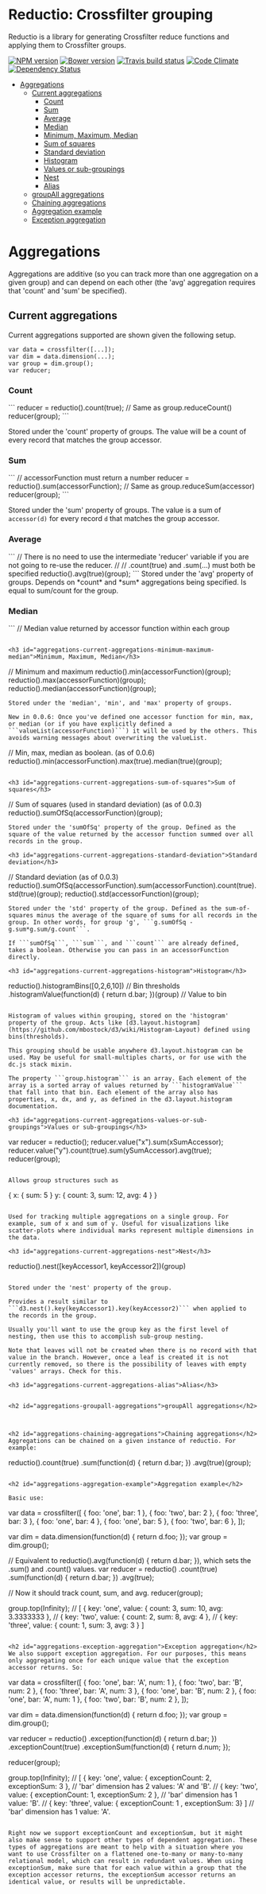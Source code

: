 Reductio: Crossfilter grouping
========

Reductio is a library for generating Crossfilter reduce functions and applying them to Crossfilter groups. 

[![NPM version](http://img.shields.io/npm/v/reductio.svg?style=flat)](https://www.npmjs.org/package/reductio)
[![Bower version](http://img.shields.io/bower/v/reductio.svg?style=flat)](http://bower.io/search/?q=reductio)
[![Travis build status](http://img.shields.io/travis/esjewett/reductio/master.svg?style=flat)](https://travis-ci.org/esjewett/reductio)
[![Code Climate](https://codeclimate.com/github/esjewett/reductio/badges/gpa.svg)](https://codeclimate.com/github/esjewett/reductio)
[![Dependency Status](https://david-dm.org/esjewett/reductio.svg?style=flat)](https://david-dm.org/esjewett/reductio)

* [Aggregations](#aggregations)
    * [Current aggregations](#aggregations-current-aggregations)
        * [Count](#aggregations-current-aggregations-count)
        * [Sum](#aggregations-current-aggregations-sum)
        * [Average](#aggregations-current-aggregations-average)
        * [Median](#aggregations-current-aggregations-median)
        * [Minimum, Maximum, Median](#aggregations-current-aggregations-minimum-maximum-median)
        * [Sum of squares](#aggregations-current-aggregations-sum-of-squares)
        * [Standard deviation](#aggregations-current-aggregations-standard-deviation)
        * [Histogram](#aggregations-current-aggregations-histogram)
        * [Values or sub-groupings](#aggregations-current-aggregations-values-or-sub-groupings)
        * [Nest](#aggregations-current-aggregations-nest)
        * [Alias](#aggregations-current-aggregations-alias)
    * [groupAll aggregations](#aggregations-groupall-aggregations)
    * [Chaining aggregations](#aggregations-chaining-aggregations)
    * [Aggregation example](#aggregations-aggregation-example)
    * [Exception aggregation](#aggregations-exception-aggregation)


<h1 id="aggregations">Aggregations</h1>

Aggregations are additive (so you can track more than one aggregation on a given group) and can depend on each other (the 'avg' aggregation requires that 'count' and 'sum' be specified).

<h2 id="aggregations-current-aggregations">Current aggregations</h2>
Current aggregations supported are shown given the following setup.

```
var data = crossfilter([...]);
var dim = data.dimension(...);
var group = dim.group();
var reducer;
```

<h3 id="aggregations-current-aggregations-count">Count</h3>
```
reducer = reductio().count(true);
// Same as group.reduceCount()
reducer(group);
```

Stored under the 'count' property of groups. The value will be a count of every record that matches the group accessor.

<h3 id="aggregations-current-aggregations-sum">Sum</h3>
```
// accessorFunction must return a number
reducer = reductio().sum(accessorFunction);
// Same as group.reduceSum(accessor)
reducer(group);
```

Stored under the 'sum' property of groups. The value is a sum of ```accessor(d)``` for every record ```d``` that matches the group accessor.

<h3 id="aggregations-current-aggregations-average">Average</h3>
```
// There is no need to use the intermediate 'reducer' variable if you are not going to re-use the reducer.
//
// .count(true) and .sum(...) must both be specified
reductio().avg(true)(group);
```
Stored under the 'avg' property of groups. Depends on *count* and *sum* aggregations being specified. Is equal to sum/count for the group.

<h3 id="aggregations-current-aggregations-median">Median</h3>
```
// Median value returned by accessor function within each group 

```

<h3 id="aggregations-current-aggregations-minimum-maximum-median">Minimum, Maximum, Median</h3>
```
// Minimum and maximum
reductio().min(accessorFunction)(group);
reductio().max(accessorFunction)(group);
reductio().median(accessorFunction)(group);
```
Stored under the 'median', 'min', and 'max' property of groups.

New in 0.0.6: Once you've defined one accessor function for min, max, or median (or if you have explicitly defined a ```valueList(accessorFunction)```) it will be used by the others. This avoids warning messages about overwriting the valueList.

```
// Min, max, median as boolean. (as of 0.0.6)
reductio().min(accessorFunction).max(true).median(true)(group);
```

<h3 id="aggregations-current-aggregations-sum-of-squares">Sum of squares</h3>
```
// Sum of squares (used in standard deviation) (as of 0.0.3)
reductio().sumOfSq(accessorFunction)(group);
```
Stored under the 'sumOfSq' property of the group. Defined as the square of the value returned by the accessor function summed over all records in the group.

<h3 id="aggregations-current-aggregations-standard-deviation">Standard deviation</h3>
```
// Standard deviation (as of 0.0.3)
reductio().sumOfSq(accessorFunction).sum(accessorFunction).count(true).std(true)(group);
reductio().std(accessorFunction)(group);
```
Stored under the 'std' property of the group. Defined as the sum-of-squares minus the average of the square of sums for all records in the group. In other words, for group 'g', ```g.sumOfSq - g.sum*g.sum/g.count```.

If ```sumOfSq```, ```sum```, and ```count``` are already defined, takes a boolean. Otherwise you can pass in an accessorFunction directly.

<h3 id="aggregations-current-aggregations-histogram">Histogram</h3>
```
reductio().histogramBins([0,2,6,10])                            // Bin thresholds
        .histogramValue(function(d) { return d.bar; })(group)   // Value to bin
```

Histogram of values within grouping, stored on the 'histogram' property of the group. Acts like [d3.layout.histogram](https://github.com/mbostock/d3/wiki/Histogram-Layout) defined using bins(thresholds).

This grouping should be usable anywhere d3.layout.histogram can be used. May be useful for small-multiples charts, or for use with the dc.js stack mixin.

The property ```group.histogram``` is an array. Each element of the array is a sorted array of values returned by ```histogramValue``` that fall into that bin. Each element of the array also has properties, x, dx, and y, as defined in the d3.layout.histogram documentation.

<h3 id="aggregations-current-aggregations-values-or-sub-groupings">Values or sub-groupings</h3>
```
var reducer = reductio();
reducer.value("x").sum(xSumAccessor);
reducer.value("y").count(true).sum(ySumAccessor).avg(true);
reducer(group);
```

Allows group structures such as
```
{
  x: { sum: 5 }
  y: { count: 3, sum: 12, avg: 4 }
}
```

Used for tracking multiple aggregations on a single group. For example, sum of x and sum of y. Useful for visualizations like scatter-plots where individual marks represent multiple dimensions in the data.

<h3 id="aggregations-current-aggregations-nest">Nest</h3>
```
reductio().nest([keyAccessor1, keyAccessor2])(group)
```

Stored under the 'nest' property of the group.

Provides a result similar to ```d3.nest().key(keyAccessor1).key(keyAccessor2)``` when applied to the records in the group.

Usually you'll want to use the group key as the first level of nesting, then use this to accomplish sub-group nesting.

Note that leaves will not be created when there is no record with that value in the branch. However, once a leaf is created it is not currently removed, so there is the possibility of leaves with empty 'values' arrays. Check for this.

<h3 id="aggregations-current-aggregations-alias">Alias</h3>


<h2 id="aggregations-groupall-aggregations">groupAll aggregations</h2>



<h2 id="aggregations-chaining-aggregations">Chaining aggregations</h2>
Aggregations can be chained on a given instance of reductio. For example:

```
reductio().count(true)
    .sum(function(d) { return d.bar; })
    .avg(true)(group);
```

<h2 id="aggregations-aggregation-example">Aggregation example</h2>

Basic use:

```
var data = crossfilter([
  { foo: 'one', bar: 1 },
  { foo: 'two', bar: 2 },
  { foo: 'three', bar: 3 },
  { foo: 'one', bar: 4 },
  { foo: 'one', bar: 5 },
  { foo: 'two', bar: 6 },
]);

var dim = data.dimension(function(d) { return d.foo; });
var group = dim.group();

// Equivalent to reductio().avg(function(d) { return d.bar; }), which sets the .sum() and .count() values.
var reducer = reductio()
    .count(true)
    .sum(function(d) { return d.bar; })
    .avg(true);

// Now it should track count, sum, and avg.
reducer(group);

group.top(Infinity);
// [ { key: 'one', value: { count: 3, sum: 10, avg: 3.3333333 },
//   { key: 'two', value: { count: 2, sum: 8, avg: 4 },
//   { key: 'three', value: { count: 1, sum: 3, avg: 3 } ]
```

<h2 id="aggregations-exception-aggregation">Exception aggregation</h2>
We also support exception aggregation. For our purposes, this means only aggregating once for each unique value that the exception accessor returns. So:

```
var data = crossfilter([
  { foo: 'one', bar: 'A', num: 1 },
  { foo: 'two', bar: 'B', num: 2 },
  { foo: 'three', bar: 'A', num: 3 },
  { foo: 'one', bar: 'B', num: 2 },
  { foo: 'one', bar: 'A', num: 1 },
  { foo: 'two', bar: 'B', num: 2 },
]);

var dim = data.dimension(function(d) { return d.foo; });
var group = dim.group();

var reducer = reductio()
    .exception(function(d) { return d.bar; })
    .exceptionCount(true)
    .exceptionSum(function(d) { return d.num; });

reducer(group);

group.top(Infinity);
// [ { key: 'one', value: { exceptionCount: 2, exceptionSum: 3 },    // 'bar' dimension has 2 values: 'A' and 'B'.
//   { key: 'two', value: { exceptionCount: 1, exceptionSum: 2 },    // 'bar' dimension has 1 value: 'B'.
//   { key: 'three', value: { exceptionCount: 1 , exceptionSum: 3} ] // 'bar' dimension has 1 value: 'A'.
```

Right now we support exceptionCount and exceptionSum, but it might also make sense to support other types of dependent aggregation. These types of aggregations are meant to help with a situation where you want to use Crossfilter on a flattened one-to-many or many-to-many relational model, which can result in redundant values. When using exceptionSum, make sure that for each value within a group that the exception accessor returns, the exceptionSum accessor returns an identical value, or results will be unpredictable.
